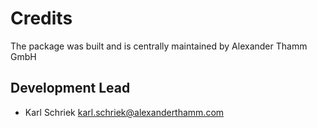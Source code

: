 # Credits


The package was built and is centrally maintained by Alexander Thamm GmbH

## Development Lead

* Karl Schriek <karl.schriek@alexanderthamm.com>
